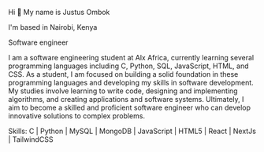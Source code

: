Hi 👋 My name is Justus Ombok		

I'm based in Nairobi, Kenya

Software engineer

I am a software engineering student at Alx Africa, currently learning several programming languages including C, Python, SQL, JavaScript, HTML, and CSS. As a student, I am focused on building a solid foundation in these programming languages and developing my skills in software development. My studies involve learning to write code, designing and implementing algorithms, and creating applications and software systems. Ultimately, I aim to become a skilled and proficient software engineer who can develop innovative solutions to complex problems.

Skills:	
C | Python | MySQL | MongoDB | JavaScript | HTML5 | React | NextJs | TailwindCSS

